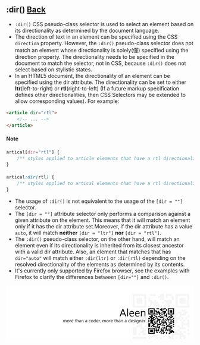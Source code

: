 ## :dir() [**Back**](./../pseudoClass.md)

- `:dir()` CSS pseudo-class selector is used to select an element based on its directionality as determined by the document language.
- The direction of text in an element can be specified using the CSS `direction` property. However, the `:dir()` pseudo-class selector does not match an element whose directionality is solely(僅) specified using the direction property. The directionality needs to be specified in the document to match the selector, not in CSS, because `:dir()` does not select based on stylistic states.
- In an HTML5 document, the directionality of an element can be specified using the dir attribute. The directionality can be set to either **ltr**(left-to-right) or **rtl**(right-to-left) (If a future markup specification defines other directionalities, then CSS Selectors may be extended to allow corresponding values). For example:

```html
<article dir="rtl">
    <!-- ... -->
</article>
```

#### Note

```css
artical[dir="rtl"] {
    /** styles applied to article elements that have a rtl directionality set using the dir attribute */
}

artical:dir(rtl) {
    /** styles applied to artical elements that have a rtl directionality event if it's inherited */
}
```

- The usage of `:dir()` is not equivalent to the usage of the `[dir = ""]` selector.
- The `[dir = ""]` attribute selector only performs a comparison against a given attribute on the element. This means that it will match an element only if it has the dir attribute set.Moreover, if the dir attribute has a value `auto`, it will match **neither** `[dir = "ltr"]` **nor** `[dir = "rtl"]`.
- The `:dir()` pseudo-class selector, on the other hand, will match an element even if its directionality is inherited from its closest ancestor with a valid dir attribute. Also, an element that matches that has `dir="auto"` will match either `:dir(ltr)` or `:dir(rtl)` depending on the resolved directionality of the elements as determined by its contents.
- It's currently only supported by Firefox browser, see the examples with Firefox to clarify the differences between `[dir=""]` and `:dir()`.



<a href="http://aleen42.github.io/" target="_blank" ><img src="./../../../pic/tail.gif"></a>